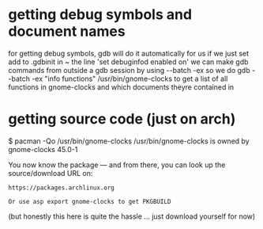 # getting debug symbols and document names
for getting debug symbols, gdb will do it automatically for us if we just set add to .gdbinit in ~ the line 'set debuginfod enabled on'
we can make gdb commands from outside a gdb session by using --batch -ex
so we do gdb --batch -ex "info functions" /usr/bin/gnome-clocks to get a list of all functions in gnome-clocks and which documents theyre contained in

# getting source code (just on arch)
$ pacman -Qo /usr/bin/gnome-clocks
/usr/bin/gnome-clocks is owned by gnome-clocks 45.0-1

You now know the package — and from there, you can look up the source/download URL on:

    https://packages.archlinux.org

    Or use asp export gnome-clocks to get PKGBUILD

(but honestly this here is quite the hassle ... just download yourself for now)





